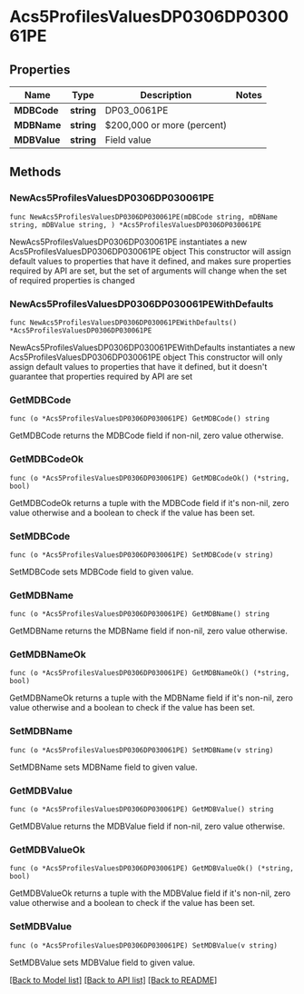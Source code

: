 # Acs5ProfilesValuesDP0306DP030061PE

## Properties

Name | Type | Description | Notes
------------ | ------------- | ------------- | -------------
**MDBCode** | **string** | DP03_0061PE | 
**MDBName** | **string** | $200,000 or more (percent) | 
**MDBValue** | **string** | Field value | 

## Methods

### NewAcs5ProfilesValuesDP0306DP030061PE

`func NewAcs5ProfilesValuesDP0306DP030061PE(mDBCode string, mDBName string, mDBValue string, ) *Acs5ProfilesValuesDP0306DP030061PE`

NewAcs5ProfilesValuesDP0306DP030061PE instantiates a new Acs5ProfilesValuesDP0306DP030061PE object
This constructor will assign default values to properties that have it defined,
and makes sure properties required by API are set, but the set of arguments
will change when the set of required properties is changed

### NewAcs5ProfilesValuesDP0306DP030061PEWithDefaults

`func NewAcs5ProfilesValuesDP0306DP030061PEWithDefaults() *Acs5ProfilesValuesDP0306DP030061PE`

NewAcs5ProfilesValuesDP0306DP030061PEWithDefaults instantiates a new Acs5ProfilesValuesDP0306DP030061PE object
This constructor will only assign default values to properties that have it defined,
but it doesn't guarantee that properties required by API are set

### GetMDBCode

`func (o *Acs5ProfilesValuesDP0306DP030061PE) GetMDBCode() string`

GetMDBCode returns the MDBCode field if non-nil, zero value otherwise.

### GetMDBCodeOk

`func (o *Acs5ProfilesValuesDP0306DP030061PE) GetMDBCodeOk() (*string, bool)`

GetMDBCodeOk returns a tuple with the MDBCode field if it's non-nil, zero value otherwise
and a boolean to check if the value has been set.

### SetMDBCode

`func (o *Acs5ProfilesValuesDP0306DP030061PE) SetMDBCode(v string)`

SetMDBCode sets MDBCode field to given value.


### GetMDBName

`func (o *Acs5ProfilesValuesDP0306DP030061PE) GetMDBName() string`

GetMDBName returns the MDBName field if non-nil, zero value otherwise.

### GetMDBNameOk

`func (o *Acs5ProfilesValuesDP0306DP030061PE) GetMDBNameOk() (*string, bool)`

GetMDBNameOk returns a tuple with the MDBName field if it's non-nil, zero value otherwise
and a boolean to check if the value has been set.

### SetMDBName

`func (o *Acs5ProfilesValuesDP0306DP030061PE) SetMDBName(v string)`

SetMDBName sets MDBName field to given value.


### GetMDBValue

`func (o *Acs5ProfilesValuesDP0306DP030061PE) GetMDBValue() string`

GetMDBValue returns the MDBValue field if non-nil, zero value otherwise.

### GetMDBValueOk

`func (o *Acs5ProfilesValuesDP0306DP030061PE) GetMDBValueOk() (*string, bool)`

GetMDBValueOk returns a tuple with the MDBValue field if it's non-nil, zero value otherwise
and a boolean to check if the value has been set.

### SetMDBValue

`func (o *Acs5ProfilesValuesDP0306DP030061PE) SetMDBValue(v string)`

SetMDBValue sets MDBValue field to given value.



[[Back to Model list]](../README.md#documentation-for-models) [[Back to API list]](../README.md#documentation-for-api-endpoints) [[Back to README]](../README.md)


